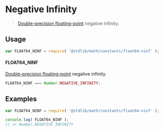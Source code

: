 # Negative Infinity

> [Double-precision floating-point][ieee754] negative infinity.

<section class="usage">

## Usage

``` javascript
var FLOAT64_NINF = require( '@stdlib/math/constants/float64-ninf' );
```

#### FLOAT64_NINF

[Double-precision floating-point][ieee754] negative infinity.

``` javascript
FLOAT64_NINF === Number.NEGATIVE_INFINITY;
```

</section>

<!-- /.usage -->


<section class="examples">

## Examples

<!-- TODO: better example -->

``` javascript
var FLOAT64_NINF = require( '@stdlib/math/constants/float64-ninf' );

console.log( FLOAT64_NINF );
// => Number.NEGATIVE_INFINITY
```

</section>

<!-- /.examples -->


<section class="links">

[ieee754]: https://en.wikipedia.org/wiki/IEEE_754-1985

</section>

<!-- /.links -->
